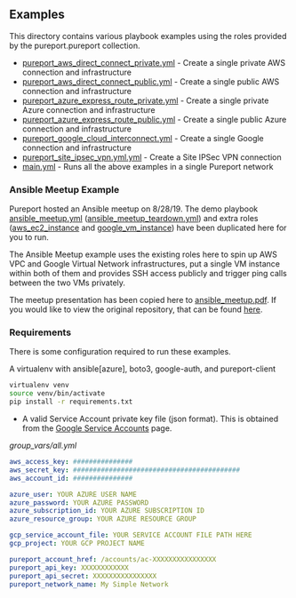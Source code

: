 ## Examples

This directory contains various playbook examples using the roles provided by the pureport.pureport
collection.

- [pureport_aws_direct_connect_private.yml](pureport_aws_direct_connect_private.yml) - Create a single private AWS connection and infrastructure
- [pureport_aws_direct_connect_public.yml](pureport_aws_direct_connect_public.yml) - Create a single public AWS connection and infrastructure
- [pureport_azure_express_route_private.yml](pureport_azure_express_route_private.yml) - Create a single private Azure connection and infrastructure
- [pureport_azure_express_route_public.yml](pureport_azure_express_route_public.yml) - Create a single public Azure connection and infrastructure
- [pureport_google_cloud_interconnect.yml](pureport_google_cloud_interconnect.yml) - Create a single Google connection and infrastructure
- [pureport_site_ipsec_vpn.yml.yml](pureport_site_ipsec_vpn.yml) - Create a Site IPSec VPN connection
- [main.yml](main.yml) - Runs all the above examples in a single Pureport network

### Ansible Meetup Example
Pureport hosted an Ansible meetup on 8/28/19.  The demo playbook [ansible_meetup.yml](ansible_meetup.yml) ([ansible_meetup_teardown.yml](ansible_meetup_teardown.yml)) and extra 
roles ([aws_ec2_instance](roles/aws_ec2_instance/tasks/main.yml) and [google_vm_instance](roles/google_vm_instance/tasks/main.yml))
have been duplicated here for you to run.

The Ansible Meetup example uses the existing roles here to spin up AWS VPC and Google Virtual Network infrastructures, put a single
VM instance within both of them and provides SSH access publicly and trigger ping calls between the two VMs privately.

The meetup presentation has been copied here to [ansible_meetup.pdf](ansible_meetup.pdf).  If you would like to view the original repository,
that can be found [here](https://github.com/pureport/pureport-ansible-meetup).

### Requirements
There is some configuration required to run these examples.

A virtualenv with ansible[azure], boto3, google-auth, and pureport-client
```bash
virtualenv venv
source venv/bin/activate
pip install -r requirements.txt
```

- A valid Service Account private key file (json format).  This is obtained from the 
[Google Service Accounts](https://console.cloud.google.com/iam-admin/serviceaccounts) page.

*group_vars/all.yml*
```yaml
aws_access_key: ###############
aws_secret_key: ##########################################
aws_account_id: ###############

azure_user: YOUR AZURE USER NAME
azure_password: YOUR AZURE PASSWORD
azure_subscription_id: YOUR AZURE SUBSCRIPTION ID
azure_resource_group: YOUR AZURE RESOURCE GROUP

gcp_service_account_file: YOUR SERVICE ACCOUNT FILE PATH HERE
gcp_project: YOUR GCP PROJECT NAME

pureport_account_href: /accounts/ac-XXXXXXXXXXXXXXXX
pureport_api_key: XXXXXXXXXXXX
pureport_api_secret: XXXXXXXXXXXXXXXX
pureport_network_name: My Simple Network
```
